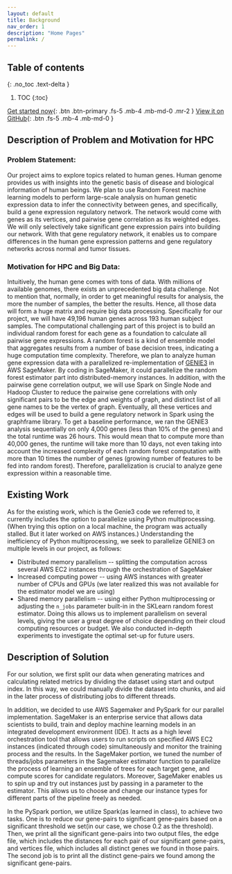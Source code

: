 ```yaml
---
layout: default
title: Background
nav_order: 1
description: "Home Pages"
permalink: /
---
```


## Table of contents
{: .no_toc .text-delta }

1. TOC
{:toc}



[Get started now](#problem-statement){: .btn .btn-primary .fs-5 .mb-4 .mb-md-0 .mr-2 } [View it on GitHub](https://github.com/cs205-genie3-parallel/genie3-parallel){: .btn .fs-5 .mb-4 .mb-md-0 }


## Description of Problem and Motivation for HPC

### Problem Statement:
Our project aims to explore topics related to human genes. Human genome provides us with insights into the genetic basis of disease and biological information of human beings. We plan to use Random Forest machine learning models to perform large-scale analysis on human genetic expression data to infer the connectivity between genes, and specifically, build a gene expression regulatory network. The network would come with genes as its vertices, and pairwise gene correlation as its weighted edges. We will only selectively take significant gene expression pairs into building our network. With that gene regulatory network, it enables us to compare differences in the human gene expression patterns and gene regulatory networks across normal and tumor tissues. 


### Motivation for HPC and Big Data:
Intuitively, the human gene comes with tons of data. With millions of available genomes, there exists an unprecedented big data challenge. Not to mention that, normally, in order to get meaningful results for analysis, the more the number of samples, the better the results. Hence, all those data will form a huge matrix and require big data processing.
Specifically for our project, we will have 49,196 human genes across 193 human subject samples. The computational challenging part of this project is to build an individual random forest for each gene as a foundation to calculate all pairwise gene expressions. A random forest is a kind of ensemble model that aggregates results from a number of base decision trees, indicating a huge computation time complexity. 
Therefore, we plan to analyze human gene expression data with a parallelized re-implementation of [GENIE3](https://github.com/vahuynh/GENIE3) in AWS SageMaker. By coding in SageMaker, it could parallelize the random forest estimator part into distributed-memory instances. 
In addition, with the pairwise gene correlation output, we will use Spark on Single Node and Hadoop Cluster to reduce the pairwise gene correlations with only significant pairs to be the edge and weights of graph, and distinct list of all gene names to be the vertex of graph. Eventually, all these vertices and edges will be used to build a gene regulatory network in Spark using the graphframe library.
To get a baseline performance, we ran the GENIE3 analysis sequentially on only 4,000 genes (less than 10% of the genes) and the total runtime was 26 hours. This would mean that to compute more than 40,000 genes, the runtime will take more than 10 days, not even taking into account the increased complexity of each random forest computation with more than 10 times the number of genes (growing number of features to be fed into random forest). Therefore, parallelization is crucial to analyze gene expression within a reasonable time.

## Existing Work

As for the existing work, which is the Genie3 code we referred to, it currently includes the option to parallelize using Python multiprocessing. (When trying this option on a local machine, the program was actually stalled. But it later worked on AWS instances.) Understanding the inefficiency of Python multiprocessing, we seek to parallelize GENIE3 on multiple levels in our project, as follows:
* Distributed memory parallelism -- splitting the computation across several AWS EC2 instances through the orchestration of SageMaker
* Increased computing power -- using AWS instances with greater number of CPUs and GPUs (we later realized this was not available for the estimator model we are using)
* Shared memory parallelism -- using either Python multiprocessing or adjusting the `n_jobs` parameter built-in in the SKLearn random forest estimator.
Doing this allows us to implement parallelism on several levels, giving the user a great degree of choice depending on their cloud computing resources or budget. We also conducted in-depth experiments to investigate the optimal set-up for future users.


## Description of Solution

For our solution, we first split our data when generating matrices and calculating related metrics by dividing the dataset using start and output index. In this way, we could manually divide the dataset into chunks, and aid in the later process of distributing jobs to different threads. 
 
In addition, we decided to use AWS Sagemaker and PySpark for our parallel implementation. 
SageMaker is an enterprise service that allows data scientists to build, train and deploy machine learning models in an integrated development environment (IDE). It acts as a high level orchestration tool that allows users to run scripts on specified AWS EC2 instances (indicated through code) simultaneously and monitor the training process and the results. In the SageMaker portion, we tuned the number of threads/jobs parameters in the Sagemaker estimator function to parallelize the process of learning an ensemble of trees for each target gene, and compute scores for candidate regulators. Moreover, SageMaker enables us to spin up and try out instances just by passing in a parameter to the estimator. This allows us to choose and change our instance types for different parts of the pipeline freely as needed.
 
In the PySpark portion, we utilize Spark(as learned in class), to achieve two tasks. One is to reduce our gene-pairs to significant gene-pairs based on a significant threshold we set(in our case, we chose 0.2 as the threshold). Then, we print all the significant gene-pairs into two output files, the edge file, which includes the distances for each pair of our significant gene-pairs, and vertices file, which includes all distinct genes we found in those pairs. The second job is to print all the distinct gene-pairs we found among the significant gene-pairs.


